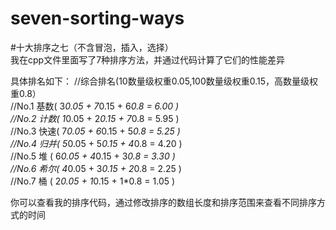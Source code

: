 # seven-sorting-ways
#十大排序之七（不含冒泡，插入，选择）  
我在cpp文件里面写了7种排序方法，并通过代码计算了它们的性能差异  

具体排名如下：
//综合排名(10数量级权重0.05,100数量级权重0.15，高数量级权重0.8）  
//No.1 基数( 3*0.05 + 7*0.15 + 6*0.8 = 6.00 )  
//No.2 计数( 1*0.05 + 2*0.15 + 7*0.8 = 5.95 )  
//No.3 快速( 7*0.05 + 6*0.15 + 5*0.8 = 5.25 )  
//No.4 归并( 5*0.05 + 5*0.15 + 4*0.8 = 4.20 )  
//No.5 堆  ( 6*0.05 + 4*0.15 + 3*0.8 = 3.30 )  
//No.6 希尔( 4*0.05 + 3*0.15 + 2*0.8 = 2.25 )  
//No.7 桶  ( 2*0.05 + 1*0.15 + 1*0.8 = 1.05 )  

你可以查看我的排序代码，通过修改排序的数组长度和排序范围来查看不同排序方式的时间  
